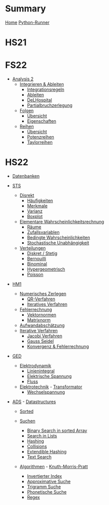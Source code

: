 # Summary

[Home](Home.md)
[Python-Runner](Usage/Python.md)
# HS21


# FS22

- [Analysis 2](FS1/AN2/Readme.md)
  - [Integrieren & Ableiten]()
    - [Integrationsregeln](FS1/AN2/Integrationsregeln.md)
    - [Ableiten](FS1/AN2/Ableiten.md)
    - [DeLHospital](FS1/AN2/DeLHospital.md)
    - [Partialbruchzerlegung](FS1/AN2/Partialbruchzerlegung.md)
  - [Folgen]()
    - [Übersicht](FS1/Folgen/Uebersicht.md)
    - [Eigenschaften](FS1/Folgen/Eigenschaften.md)
  - [Reihen]()
    - [Übersicht](FS1/Reihen/Uebersicht.md)
    - [Potenzreihen](FS1/Reihen/Potenzreihen.md)
    - [Taylorreihen](FS1/Reihen/Taylorreihen.md)

# HS22

- [Datenbanken](HS22/DB/Datenbanken.md)

- [STS](HS22/STS/Readme.md)
  - [Disrekt](HS22/STS/Diskret/Readme.md)
    - [Häufigkeiten](HS22/STS/Diskret/Haufigkeiten.md)
    - [Merkmale](HS22/STS/Diskret/Merkmale.md)
    - [Varianz](HS22/STS/Diskret/Varianz.md)
    - [Boxplot](HS22/STS/Diskret/Boxplot.md)
  - [Elementare Wahrscheinlichkeitsrechnung](HS22/STS/EWT/Redme.md)
    - [Räume](HS22/STS/EWT/DiskreteWahrscheinlichkeitsraume.md)
    - [Zufallsvariablen](HS22/STS/EWT/Zufallsvariablen.md)
    - [Bedingte Wahrscheinlichkeiten](HS22/STS/EWT/BedingteWT.md)
    - [Stochastische Unabhängigkeit](HS22/STS/EWT/StochastischeUnabhaengigkeit.md)
  - [Verteilungen](HS22/STS/SpezielleVerteilung/Verteilungen.md)
    - [Diskret / Stetig](HS22/STS/SpezielleVerteilung/DiskretStetig.md)
    - [Bernouilli](HS22/STS/SpezielleVerteilung/Bernoulli.md)
    - [Binominal](HS22/STS/SpezielleVerteilung/Binominal.md)
    - [Hypergeometrisch](HS22/STS/SpezielleVerteilung/HyperGeometrisch.md)
    - [Poisson](HS22/STS/SpezielleVerteilung/Poisson.md)

- [HM1]()
  - [Numerisches Zerlegen]()
    - [QR-Verfahren](HS22/HM1/NumerischesLoesen/QR.md)
    - [Iteratives Verfahren](HS22/HM1/NumerischesLoesen/DLR.md)
  - [Fehlerrechnung](HS22/HM1/Fehlerrechnung/Readme.md)
    - [Vektornormen](HS22/HM1/Fehlerrechnung/Vektornorm.md)
    - [Matrixnorm](HS22/HM1/Fehlerrechnung/Matrixnorm.md)
  - [Aufwandabschätzung](HS22/HM1/Aufwandabschatzung.md)
  - [Iterative Verfahren](HS22/HM1/IterativeVerfahren/Readme.md)
    - [Jacobi Verfahren](HS22/HM1/IterativeVerfahren/Jacobi.md)
    - [Gauss Seidel](HS22/HM1/IterativeVerfahren/Gauss-Seidel.md)
    - [Konvergenz & Fehlerrechnung](HS22/HM1/IterativeVerfahren/Konvergenz.md)

- [GED](HS22/GED/Readme.md)
  - [Elektrodynamik]()
    - [Linienintegral](HS22/GED/Elektrodynamik/Linienintegra.md)
    - [Elektrische Spannung](HS22/GED/Elektrodynamik/ElektrischeSpannung.md)
    - [Fluss](HS22/GED/Elektrodynamik/Fluss.md)
  - [Elektrotechnik](HS22/GED/Elektrotechnik/Readme.md)
    - [Transformator](HS22/GED/Elektrotechnik/Transformator.md)
    - [Wechselspannung](HS22/GED/Elektrotechnik/Wechselspannung.md)

- [ADS](HS22/ADS/Readme.md)
  - [Datastructures]()
    - [Sorted](HS22/ADS/Datastructures/Sorted.md)

  - [Suchen](HS22/ADS/Search/Readme.md)
    - [Binary Search in sorted Array](HS22/ADS/Search/BinarySearchSortedArray.md)
    - [Search in Lists](HS22/ADS/Search/SearchInLists.md)
    - [Hashing](HS22/ADS/Search/Hashing.md)
    - [Collisions](HS22/ADS/Search/Collisions.md)
    - [Extendible Hashing](HS22/ADS/Search/ExtendibleHasing.md)
    - [Text Search](HS22/ADS/Search/TextSearch.md)
  - [Algorithmen](HS22/ADS/Algorithmen/Readme.md)
    - [Knuth-Morris-Pratt](HS22/ADS/Algorithmen/KnuthMorrisPratt.md)
    - [Invertierter Index](HS22/ADS/Algorithmen//InvertedIndex.md)
    - [Approximative Suche](HS22/ADS/Algorithmen/LevenshteinDistand.md)
    - [Trigramm Suche](HS22/ADS/Algorithmen/TrigrammSuche.md)
    - [Phonetische Suche](HS22/ADS/Algorithmen/PhonetischeSuche.md)
    - [Regex](HS22/ADS/Algorithmen/Regex.md)
